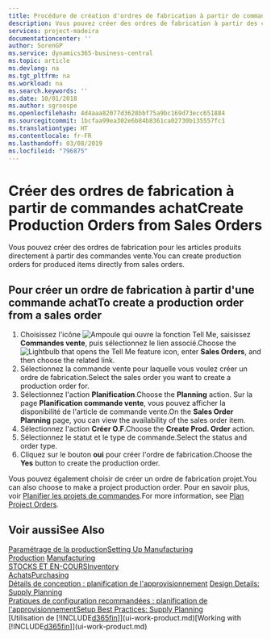 ```yaml
---
title: Procédure de création d'ordres de fabrication à partir de commandes vente | Microsoft Docs
description: Vous pouvez créer des ordres de fabrication à partir des commandes vente dans le département Ventes & marketing.
services: project-madeira
documentationcenter: ''
author: SorenGP
ms.service: dynamics365-business-central
ms.topic: article
ms.devlang: na
ms.tgt_pltfrm: na
ms.workload: na
ms.search.keywords: ''
ms.date: 10/01/2018
ms.author: sgroespe
ms.openlocfilehash: 4d4aaa82077d3628bbf75a9bc169d73ecc651884
ms.sourcegitcommit: 1bcfaa99ea302e6b84b8361ca02730b135557fc1
ms.translationtype: HT
ms.contentlocale: fr-FR
ms.lasthandoff: 03/08/2019
ms.locfileid: "796875"
---
```

# <a name="create-production-orders-from-sales-orders"></a><span data-ttu-id="4cb41-103">Créer des ordres de fabrication à partir de commandes achat</span><span class="sxs-lookup"><span data-stu-id="4cb41-103">Create Production Orders from Sales Orders</span></span>
<span data-ttu-id="4cb41-104">Vous pouvez créer des ordres de fabrication pour les articles produits directement à partir des commandes vente.</span><span class="sxs-lookup"><span data-stu-id="4cb41-104">You can create production orders for produced items directly from sales orders.</span></span>  

## <a name="to-create-a-production-order-from-a-sales-order"></a><span data-ttu-id="4cb41-105">Pour créer un ordre de fabrication à partir d'une commande achat</span><span class="sxs-lookup"><span data-stu-id="4cb41-105">To create a production order from a sales order</span></span>  

1.  <span data-ttu-id="4cb41-106">Choisissez l'icône ![Ampoule qui ouvre la fonction Tell Me](media/ui-search/search_small.png "Dites-moi ce que vous voulez faire"), saisissez **Commandes vente**, puis sélectionnez le lien associé.</span><span class="sxs-lookup"><span data-stu-id="4cb41-106">Choose the ![Lightbulb that opens the Tell Me feature](media/ui-search/search_small.png "Tell me what you want to do") icon, enter **Sales Orders**, and then choose the related link.</span></span>  
2.  <span data-ttu-id="4cb41-107">Sélectionnez la commande vente pour laquelle vous voulez créer un ordre de fabrication.</span><span class="sxs-lookup"><span data-stu-id="4cb41-107">Select the sales order you want to create a production order for.</span></span>  
3.  <span data-ttu-id="4cb41-108">Sélectionnez l'action **Planification**.</span><span class="sxs-lookup"><span data-stu-id="4cb41-108">Choose the **Planning** action.</span></span> <span data-ttu-id="4cb41-109">Sur la page **Planification commande vente**, vous pouvez afficher la disponibilité de l'article de commande vente.</span><span class="sxs-lookup"><span data-stu-id="4cb41-109">On the **Sales Order Planning** page, you can view the availability of the sales order item.</span></span>  
4.  <span data-ttu-id="4cb41-110">Sélectionnez l'action **Créer O.F**.</span><span class="sxs-lookup"><span data-stu-id="4cb41-110">Choose the **Create Prod. Order** action.</span></span>  
5.  <span data-ttu-id="4cb41-111">Sélectionnez le statut et le type de commande.</span><span class="sxs-lookup"><span data-stu-id="4cb41-111">Select the status and order type.</span></span>  
6.  <span data-ttu-id="4cb41-112">Cliquez sur le bouton **oui** pour créer l'ordre de fabrication.</span><span class="sxs-lookup"><span data-stu-id="4cb41-112">Choose the **Yes** button to create the production order.</span></span>

<span data-ttu-id="4cb41-113">Vous pouvez également choisir de créer un ordre de fabrication projet.</span><span class="sxs-lookup"><span data-stu-id="4cb41-113">You can also choose to make a project production order.</span></span> <span data-ttu-id="4cb41-114">Pour en savoir plus, voir [Planifier les projets de commandes](production-how-to-plan-project-orders.md).</span><span class="sxs-lookup"><span data-stu-id="4cb41-114">For more information, see [Plan Project Orders](production-how-to-plan-project-orders.md).</span></span>   

## <a name="see-also"></a><span data-ttu-id="4cb41-115">Voir aussi</span><span class="sxs-lookup"><span data-stu-id="4cb41-115">See Also</span></span>  
[<span data-ttu-id="4cb41-116">Paramétrage de la production</span><span class="sxs-lookup"><span data-stu-id="4cb41-116">Setting Up Manufacturing</span></span>](production-configure-production-processes.md)  
<span data-ttu-id="4cb41-117">[Production](production-manage-manufacturing.md)  </span><span class="sxs-lookup"><span data-stu-id="4cb41-117">[Manufacturing](production-manage-manufacturing.md)  </span></span>  
[<span data-ttu-id="4cb41-118">STOCKS ET EN-COURS</span><span class="sxs-lookup"><span data-stu-id="4cb41-118">Inventory</span></span>](inventory-manage-inventory.md)  
[<span data-ttu-id="4cb41-119">Achats</span><span class="sxs-lookup"><span data-stu-id="4cb41-119">Purchasing</span></span>](purchasing-manage-purchasing.md)  
<span data-ttu-id="4cb41-120">[Détails de conception : planification de l'approvisionnement](design-details-supply-planning.md) </span><span class="sxs-lookup"><span data-stu-id="4cb41-120">[Design Details: Supply Planning](design-details-supply-planning.md) </span></span>  
[<span data-ttu-id="4cb41-121">Pratiques de configuration recommandées : planification de l'approvisionnement</span><span class="sxs-lookup"><span data-stu-id="4cb41-121">Setup Best Practices: Supply Planning</span></span>](setup-best-practices-supply-planning.md)  
<span data-ttu-id="4cb41-122">[Utilisation de [!INCLUDE[d365fin](includes/d365fin_md.md)]](ui-work-product.md)</span><span class="sxs-lookup"><span data-stu-id="4cb41-122">[Working with [!INCLUDE[d365fin](includes/d365fin_md.md)]](ui-work-product.md)</span></span>
